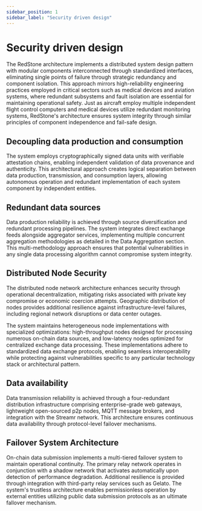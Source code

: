 ```yaml
---
sidebar_position: 1
sidebar_label: "Security driven design"
---
```


# Security driven design

The RedStone architecture implements a distributed system design pattern with modular components interconnected through standardized interfaces, eliminating single points of failure through strategic redundancy and component isolation. This approach mirrors high-reliability engineering practices employed in critical sectors such as medical devices and aviation systems, where redundant subsystems and fault isolation are essential for maintaining operational safety. Just as aircraft employ multiple independent flight control computers and medical devices utilize redundant monitoring systems, RedStone's architecture ensures system integrity through similar principles of component independence and fail-safe design.

## Decoupling data production and consumption

The system employs cryptographically signed data units with verifiable attestation chains, enabling independent validation of data provenance and authenticity. This architectural approach creates logical separation between data production, transmission, and consumption layers, allowing autonomous operation and redundant implementation of each system component by independent entities.

## Redundant data sources

Data production reliability is achieved through source diversification and redundant processing pipelines. The system integrates direct exchange feeds alongside aggregator services, implementing multiple concurrent aggregation methodologies as detailed in the Data Aggregation section. This multi-methodology approach ensures that potential vulnerabilities in any single data processing algorithm cannot compromise system integrity.

## Distributed Node Security

The distributed node network architecture enhances security through operational decentralization, mitigating risks associated with private key compromise or economic coercion attempts. Geographic distribution of nodes provides additional resilience against infrastructure-level failures, including regional network disruptions or data center outages.

The system maintains heterogeneous node implementations with specialized optimizations: high-throughput nodes designed for processing numerous on-chain data sources, and low-latency nodes optimized for centralized exchange data processing. These implementations adhere to standardized data exchange protocols, enabling seamless interoperability while protecting against vulnerabilities specific to any particular technology stack or architectural pattern.

## Data availability

Data transmission reliability is achieved through a four-redundant distribution infrastructure comprising enterprise-grade web gateways, lightweight open-sourced p2p nodes, MQTT message brokers, and integration with the Streamr network. This architecture ensures continuous data availability through protocol-level failover mechanisms.

## Failover System Architecture

On-chain data submission implements a multi-tiered failover system to maintain operational continuity. The primary relay network operates in conjunction with a shadow network that activates automatically upon detection of performance degradation. Additional resilience is provided through integration with third-party relay services such as Gelato. The system's trustless architecture enables permissionless operation by external entities utilizing public data submission protocols as an ultimate fallover mechanism.

